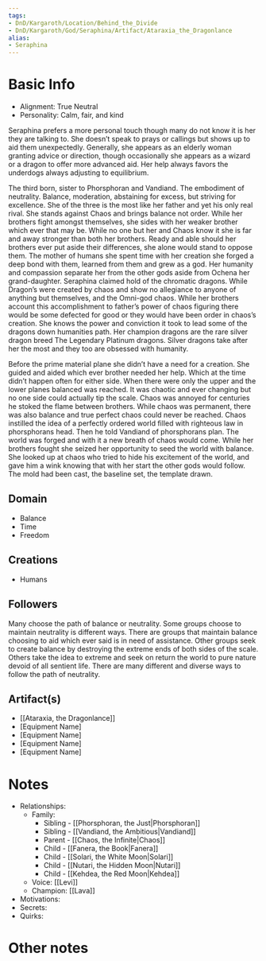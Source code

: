 ```yaml
---
tags:
- DnD/Kargaroth/Location/Behind_the_Divide
- DnD/Kargaroth/God/Seraphina/Artifact/Ataraxia_the_Dragonlance
alias:
- Seraphina
---
```


# Basic Info
- Alignment: True Neutral
- Personality: Calm, fair, and kind

Seraphina prefers a more personal touch though many do not know it is her they are talking to. She doesn’t speak to prays or callings but shows up to aid them unexpectedly. Generally, she appears as an elderly woman granting advice or direction, though occasionally she appears as a wizard or a dragon to offer more advanced aid. Her help always favors the underdogs always adjusting to equilibrium. 

The third born, sister to Phorsphoran and Vandiand. The embodiment of neutrality. Balance, moderation, abstaining for excess, but striving for excellence. She of the three is the most like her father and yet his only real rival. She stands against Chaos and brings balance not order. While her brothers fight amongst themselves, she sides with her weaker brother which ever that may be. While no one but her and Chaos know it she is far and away stronger than both her brothers. Ready and able should her brothers ever put aside their differences, she alone would stand to oppose them. The mother of humans she spent time with her creation she forged a deep bond with them, learned from them and grew as a god. Her humanity and compassion separate her from the other gods aside from Ochena her grand-daughter. Seraphina claimed hold of the chromatic dragons. While Dragon’s were created by chaos and show no allegiance to anyone of anything but themselves, and the Omni-god chaos. While her brothers account this accomplishment to father’s power of chaos figuring there would be some defected for good or they would have been order in chaos’s creation. She knows the power and conviction it took to lead some of the dragons down humanities path. Her champion dragons are the rare silver dragon breed The Legendary Platinum dragons. Silver dragons take after her the most and they too are obsessed with humanity.

Before the prime material plane she didn’t have a need for a creation. She guided and aided which ever brother needed her help. Which at the time didn’t happen often for either side. When there were only the upper and the lower planes balanced was reached. It was chaotic and ever changing but no one side could actually tip the scale. Chaos was annoyed for centuries he stoked the flame between brothers. While chaos was permanent, there was also balance and true perfect chaos could never be reached. Chaos instilled the idea of a perfectly ordered world filled with righteous law in phorsphorans head. Then he told Vandiand of phorsphorans plan. The world was forged and with it a new breath of chaos would come. While her brothers fought she seized her opportunity to seed the world with balance. She looked up at chaos who tried to hide his excitement of the world, and gave him a wink knowing that with her start the other gods would follow. The mold had been cast, the baseline set, the template drawn.

## Domain
- Balance
- Time
- Freedom


## Creations
- Humans


## Followers
Many choose the path of balance or neutrality. Some groups choose to maintain neutrality is different ways. There are groups that maintain balance choosing to aid which ever said is in need of assistance. Other groups seek to create balance by destroying the extreme ends of both sides of the scale. Others take the idea to extreme and seek on return the world to pure nature devoid of all sentient life. There are many different and diverse ways to follow the path of neutrality.

## Artifact(s)
- [[Ataraxia, the Dragonlance]]
- [Equipment Name]
- [Equipment Name]
- [Equipment Name]
- [Equipment Name]

# Notes
- Relationships: 
	- Family:
		- Sibling - [[Phorsphoran, the Just|Phorsphoran]]
		- Sibling - [[Vandiand, the Ambitious|Vandiand]]
		- Parent - [[Chaos, the Infinite|Chaos]]
		- Child - [[Fanera, the Book|Fanera]]
		- Child - [[Solari, the White Moon|Solari]]
		- Child - [[Nutari, the Hidden Moon|Nutari]]
		- Child - [[Kehdea, the Red Moon|Kehdea]]
	- Voice: [[Levi]]
	- Champion: [[Lava]]
- Motivations: 
- Secrets: 
- Quirks: 

# Other notes

